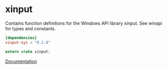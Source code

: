 # xinput #
Contains function definitions for the Windows API library xinput. See winapi for types and constants.

```toml
[dependencies]
xinput-sys = "0.2.0"
```

```rust
extern crate xinput;
```

[Documentation](https://retep998.github.io/doc/winapi/xinput/)
